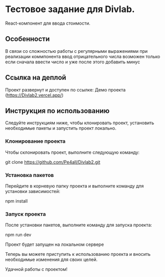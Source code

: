 
# Тестовое задание для Divlab.

React-компонент для ввода стоимости.

## Особенности

В связи со сложностью работы с регулярными выражениями при реализации коммпонента ввод отрицательного числа возможен только если сначала ввести число и уже после этого добавить минус

## Ссылка на деплой

Проект развернут и доступен по ссылке: Демо проекта (https://Divlab2.vercel.app/)

## Инструкция по использованию

Следуйте инструкциям ниже, чтобы клонировать проект, установить необходимые пакеты и запустить проект локально.

### Клонирование проекта

Чтобы склонировать проект, выполните следующую команду:

git clone https://github.com/Pe4all/Divlab2.git

### Установка пакетов

Перейдите в корневую папку проекта и выполните команду для установки зависимостей:

npm install

### Запуск проекта

После установки пакетов, выполните команду для запуска проекта:

npm run dev

Проект будет запущен на локальном сервере

Теперь вы можете приступить к использованию проекта и вносить необходимые изменения для своих целей.

Удачной работы с проектом!
